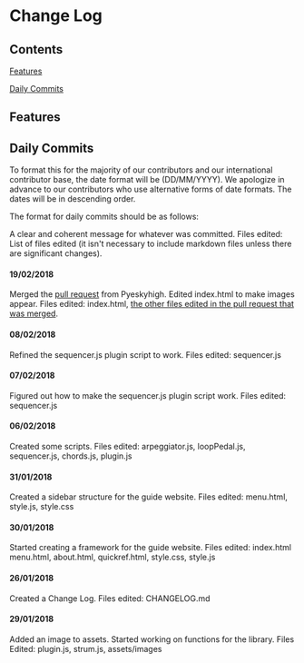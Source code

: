 # Change Log

## Contents

[Features](#features)

[Daily Commits](#daily-commits)

## Features

## Daily Commits

To format this for the majority of our contributors and our international contributor base, the date format will be (DD/MM/YYYY). We apologize in advance to our contributors who use alternative forms of date formats. The dates will be in descending order.

The format for daily commits should be as follows:

A clear and coherent message for whatever was committed. Files edited: List of files edited (it isn't necessary to include markdown files unless there are significant changes).

#### 19/02/2018

Merged the [pull request](https://github.com/kabirnagral/LPXscripts/pull/10) from Pyeskyhigh. Edited index.html to make images appear. Files edited: index.html, [the other files edited in the pull request that was merged](https://github.com/kabirnagral/LPXscripts/pull/10/files).

#### 08/02/2018

Refined the sequencer.js plugin script to work. Files edited: sequencer.js

#### 07/02/2018

Figured out how to make the sequencer.js plugin script work. Files edited: sequencer.js

#### 06/02/2018

Created some scripts. Files edited: arpeggiator.js, loopPedal.js, sequencer.js, chords.js, plugin.js

#### 31/01/2018

Created a sidebar structure for the guide website. Files edited: menu.html, style.js, style.css

#### 30/01/2018

Started creating a framework for the guide website. Files edited: index.html menu.html, about.html, quickref.html, style.css, style.js

#### 26/01/2018

Created a Change Log. Files edited: CHANGELOG.md

#### 29/01/2018

Added an image to assets. Started working on functions for the library. Files Edited: plugin.js, strum.js, assets/images
